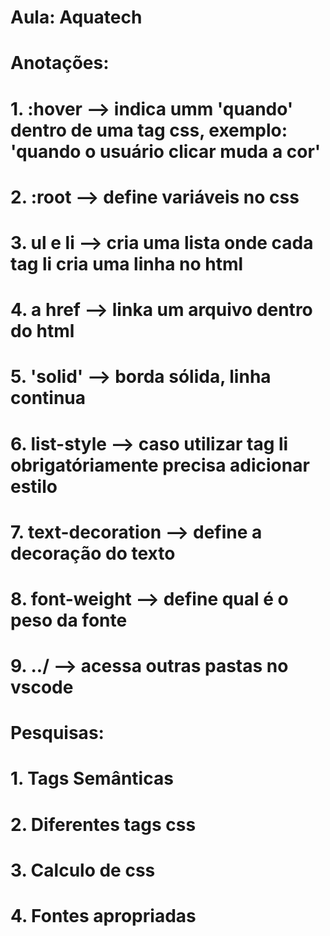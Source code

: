 # Aula: Aquatech
# Anotações: 
# 1. :hover --> indica umm 'quando' dentro de uma tag css, exemplo: 'quando o usuário clicar muda a cor' 
# 2. :root --> define variáveis no css 
# 3. ul e li --> cria uma lista onde cada tag li cria uma linha no html 
# 4. a href --> linka um arquivo dentro do html 
# 5. 'solid' --> borda sólida, linha continua 
# 6. list-style --> caso utilizar tag li obrigatóriamente precisa adicionar estilo 
# 7. text-decoration --> define a decoração do texto 
# 8. font-weight --> define qual é o peso da fonte 
# 9. ../ --> acessa outras pastas no vscode 

# Pesquisas:
# 1. Tags Semânticas
# 2. Diferentes tags css
# 3. Calculo de css
# 4. Fontes apropriadas 
